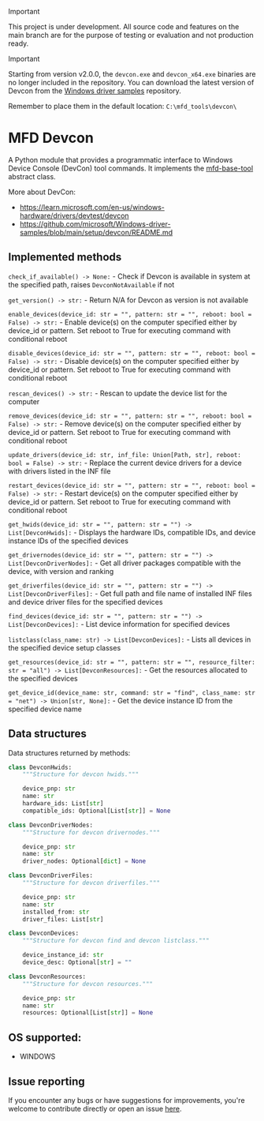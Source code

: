 > [!IMPORTANT] 
> This project is under development. All source code and features on the main branch are for the purpose of testing or evaluation and not production ready.

> [!IMPORTANT]
> Starting from version v2.0.0, the `devcon.exe` and `devcon_x64.exe` binaries are no longer included in the repository. 
> You can download the latest version of Devcon from the [Windows driver samples](https://github.com/Microsoft/Windows-driver-samples) repository.
> 
> Remember to place them in the default location: `C:\mfd_tools\devcon\`

# MFD Devcon

A Python module that provides a programmatic interface to Windows Device Console (DevCon) tool commands. It implements the [mfd-base-tool](https://github.com/intel/mfd-tool) abstract class.

More about DevCon:
* https://learn.microsoft.com/en-us/windows-hardware/drivers/devtest/devcon
* https://github.com/microsoft/Windows-driver-samples/blob/main/setup/devcon/README.md

## Implemented methods
`check_if_available() -> None:` - Check if Devcon is available in system at the specified path, raises `DevconNotAvailable` if not

`get_version() -> str:` - Return N/A for Devcon as version is not available

`enable_devices(device_id: str = "", pattern: str = "", reboot: bool = False) -> str:` - Enable device(s) on the computer specified either by device_id or pattern. Set reboot to True for executing command with conditional reboot

`disable_devices(device_id: str = "", pattern: str = "", reboot: bool = False) -> str:` - Disable device(s) on the computer specified either by device_id or pattern. Set reboot to True for executing command with conditional reboot

`rescan_devices() -> str:` - Rescan to update the device list for the computer

`remove_devices(device_id: str = "", pattern: str = "", reboot: bool = False) -> str:` - Remove device(s) on the computer specified either by device_id or pattern. Set reboot to True for executing command with conditional reboot

`update_drivers(device_id: str, inf_file: Union[Path, str], reboot: bool = False) -> str:` - Replace the current device drivers for a device with drivers listed in the INF file

`restart_devices(device_id: str = "", pattern: str = "", reboot: bool = False) -> str:` - Restart device(s) on the computer specified either by device_id or pattern. Set reboot to True for executing command with conditional reboot

`get_hwids(device_id: str = "", pattern: str = "") -> List[DevconHwids]:` -  Displays the hardware IDs, compatible IDs, and device instance IDs of the specified devices

`get_drivernodes(device_id: str = "", pattern: str = "") -> List[DevconDriverNodes]:` -  Get all driver packages compatible with the device, with version and ranking

`get_driverfiles(device_id: str = "", pattern: str = "") -> List[DevconDriverFiles]:` - Get full path and file name of installed INF files and device driver files for the specified devices

`find_devices(device_id: str = "", pattern: str = "") -> List[DevconDevices]:` - List device information for specified devices

`listclass(class_name: str) -> List[DevconDevices]:` -  Lists all devices in the specified device setup classes

`get_resources(device_id: str = "", pattern: str = "", resource_filter: str = "all") -> List[DevconResources]:` - Get the resources allocated to the specified devices

`get_device_id(device_name: str, command: str = "find", class_name: str = "net") -> Union[str, None]:` - Get the device instance ID from the specified device name
        

## Data structures
Data structures returned by methods:
```python
class DevconHwids:
    """Structure for devcon hwids."""

    device_pnp: str
    name: str
    hardware_ids: List[str]
    compatible_ids: Optional[List[str]] = None

class DevconDriverNodes:
    """Structure for devcon drivernodes."""

    device_pnp: str
    name: str
    driver_nodes: Optional[dict] = None

class DevconDriverFiles:
    """Structure for devcon driverfiles."""

    device_pnp: str
    name: str
    installed_from: str
    driver_files: List[str]

class DevconDevices:
    """Structure for devcon find and devcon listclass."""

    device_instance_id: str
    device_desc: Optional[str] = ""

class DevconResources:
    """Structure for devcon resources."""

    device_pnp: str
    name: str
    resources: Optional[List[str]] = None
```

## OS supported:

* WINDOWS

## Issue reporting

If you encounter any bugs or have suggestions for improvements, you're welcome to contribute directly or open an issue [here](https://github.com/intel/mfd-devcon/issues).
